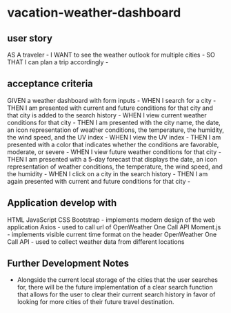# vacation-weather-dashboard

## user story
AS A traveler -
I WANT to see the weather outlook for multiple cities -
SO THAT I can plan a trip accordingly -

## acceptance criteria
GIVEN a weather dashboard with form inputs -
WHEN I search for a city -
THEN I am presented with current and future conditions for that city and that city is added to the search history -
WHEN I view current weather conditions for that city -
THEN I am presented with the city name, the date, an icon representation of weather conditions, the temperature, the humidity, the wind speed, and the UV index -
WHEN I view the UV index -
THEN I am presented with a color that indicates whether the conditions are favorable, moderate, or severe -
WHEN I view future weather conditions for that city -
THEN I am presented with a 5-day forecast that displays the date, an icon representation of weather conditions, the temperature, the wind speed, and the humidity -
WHEN I click on a city in the search history -
THEN I am again presented with current and future conditions for that city -

## Application develop with 
HTML
JavaScript 
CSS
Bootstrap - implements modern design of the web application 
Axios - used to call url of OpenWeather One Call API
Moment.js - implements visible current time format on the header
OpenWeather One Call API - used to collect weather data from different locations


## Further Development Notes
* Alongside the current local storage of the cities that the user searches for, there will be the future implementation of a clear search function that allows for the user to clear their current search history in favor of looking for more cities of their future travel destination. 
